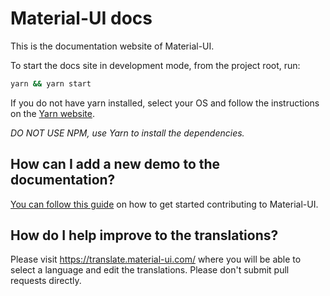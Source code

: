# Material-UI docs

This is the documentation website of Material-UI.

To start the docs site in development mode, from the project root, run:

```sh
yarn && yarn start
```

If you do not have yarn installed, select your OS and follow the instructions on the [Yarn website](https://yarnpkg.com/lang/en/docs/install/#mac-stable).

*DO NOT USE NPM, use Yarn to install the dependencies.*

## How can I add a new demo to the documentation?

[You can follow this guide](https://github.com/mui-org/material-ui/blob/next/CONTRIBUTING.md)
on how to get started contributing to Material-UI.

## How do I help improve to the translations?

Please visit https://translate.material-ui.com/ where you will be able to select a language and edit the translations.
Please don't submit pull requests directly.
